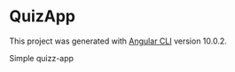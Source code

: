 # QuizApp

This project was generated with [Angular CLI](https://github.com/angular/angular-cli) version 10.0.2.

Simple quizz-app 
